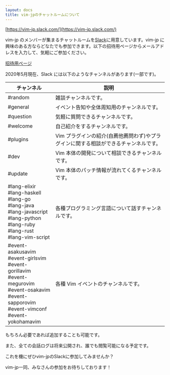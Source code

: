 ```yaml
---
layout: docs
title: vim-jpのチャットルームについて
---
```


[https://vim-jp.slack.com/](https://vim-jp.slack.com/)

vim-jp のメンバーが集まるチャットルームを[Slack](https://slack.com/)に用意しています。vim-jp に興味のある方ならどなたでも参加できます。以下の招待用ページからメールアドレスを入力して、気軽にご参加ください。

[招待用ページ](https://join.slack.com/t/vim-jp/shared_invite/enQtMzk2NDI1NjMwNTc5LTIxNWRjNDNjNTlhZmIzMDdlZmZkM2ZjMTY3N2U1ZmUwMTBkZDRhMWZmYjQ4MTUwYTdhODFjNDJjODMwZjU4ODk)

2020年5月現在、Slack には以下のようなチャンネルがあります(一部です)。

| チャンネル                                                                                                                                                    | 説明                                                                                 |
| ------------                                                                                                                                                  | ----------------------------                                                         |
| #random                                                                                                                                                       | 雑談チャンネルです。                                                                 |
| #general                                                                                                                                                      | イベント告知や全体周知用のチャンネルです。                                           |
| #question                                                                                                                                                     | 気軽に質問できるチャンネルです。                                                     |
| #welcome                                                                                                                                                      | 自己紹介をするチャンネルです。                                                       |
| #plugins                                                                                                                                                      | Vim プラグインの紹介(自薦他薦問わず)やプラグインに関する相談ができるチャンネルです。 |
| #dev                                                                                                                                                          | Vim 本体の開発について相談できるチャンネルです。                                     |
| #update                                                                                                                                                       | Vim 本体のパッチ情報が流れてくるチャンネルです。                                     |
| #lang-elixir<br>#lang-haskell<br>#lang-go<br>#lang-java<br>#lang-javascript<br>#lang-python<br>#lang-ruby<br>#lang-rust<br>#lang-vim-script                   | 各種プログラミング言語について話すチャンネルです。                                   |
| #event-asakusavim<br>#event-girlsvim<br>#event-gorillavim<br>#event-megurovim<br>#event-osakavim<br>#event-sapporovim<br>#event-vimconf<br>#event-yokohamavim | 各種 Vim イベントのチャンネルです。                                                  |

もちろん必要であれば追加することも可能です。

また、全ての会話ログは将来公開され、誰でも閲覧可能になる予定です。

これを機にぜひvim-jpのSlackに参加してみませんか？

vim-jp一同、みなさんの参加をお待ちしております！
